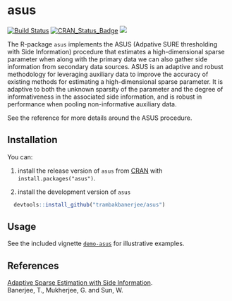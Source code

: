 <!-- README.md is generated from README.Rmd. Please edit that file -->
asus
====
[![Build Status](https://travis-ci.org/trambakbanerjee/asus.svg?branch=master)](https://travis-ci.org/trambakbanerjee/asus)
[![CRAN_Status_Badge](http://www.r-pkg.org/badges/version/asus)](https://cran.r-project.org/package=asus)
![](http://cranlogs.r-pkg.org/badges/grand-total/asus)

The R-package `asus` implements the ASUS (Adpative SURE thresholding with Side Information) procedure that estimates a high-dimensional sparse parameter when along with the primary data we can also gather side information from secondary data sources. ASUS is an adaptive and robust methodology for leveraging auxiliary data to improve the accuracy of existing methods for estimating a high-dimensional sparse parameter. It is adaptive to both the unknown sparsity of the parameter and the degree of informativeness in the associated side information, and is robust in performance when pooling non-informative auxiliary data.

See the reference for more details around the ASUS procedure.

Installation
-----------
You can:

1. install the release version of `asus` from [CRAN](https://CRAN.R-project.org/package=asus) with `install.packages("asus")`.

2. install the development version of `asus`

 ```R
   devtools::install_github("trambakbanerjee/asus")
   ```

Usage
-------

See the included vignette [`demo-asus`](http://htmlpreview.github.com/?https://github.com/trambakbanerjee/asus/blob/master/demo-asus.html) for illustrative examples.

References
--------
[Adaptive Sparse Estimation with Side Information](http://www-bcf.usc.edu/~wenguans/Papers/ASUS.pdf).                                     
Banerjee, T., Mukherjee, G. and Sun, W. 
